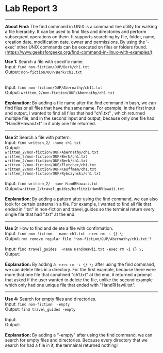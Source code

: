 # Lab Report 3

---

**About Find:** The find command in UNIX is a command line utility for walking a file hierarchy. It can be used to find files and directories and perform subsequent operations on them. It supports searching by file, folder, name, creation date, modification date, owner and permissions. By using the ‘-exec’ other UNIX commands can be executed on files or folders found. [(https://www.geeksforgeeks.org/find-command-in-linux-with-examples/)](https://www.geeksforgeeks.org/find-command-in-linux-with-examples/)

**Use 1:** Search a file with specific name.
<br>
Input: ```find non-fiction/OUP/Berk/ch1.txt```
<br>
Output: ```non-fiction/OUP/Berk/ch1.txt```
<br>
<br>
<br>
Input: ```find non-fiction/OUP/Abernathy/ch14.txt```
<br>
Output: ```written_2/non-fiction/OUP/Abernathy/ch1.txt```
<br>
<br>**Explanation:** By adding a file name after the find command in bash, we can find files or all files that have the same name. For example, in the first input and output, I wanted to find all files that had "ch1.txt" , which returned multiple file, and in the second input and output, because only one file had "HandRHawaii.txt" in it only one file returned. 

---

**Use 2:** Search a file with pattern.
<br>
Input: ```find written_2/ -name ch1.txt```
<br>
Output:
<br>```written_2/non-fiction/OUP/Abernathy/ch1.txt```
<br>```written_2/non-fiction/OUP/Berk/ch1.txt```
<br>```written_2/non-fiction/OUP/Berk/ch1.txt```
<br>```written_2/non-fiction/OUP/Fletcher/ch1.txt```
<br>```written_2/non-fiction/OUP/Kauffman/ch1.txt```
<br>```written_2/non-fiction/OUP/Rybczynski/ch1.txt```
<br>
<br>
Input: ```find written_2/ -name HandRHawaii.txt```
<br>
Output:```written_2/travel_guides/berlitz1/HandRHawaii.txt```
<br>
<br>**Explanation:** By adding a pattern after using the find command, we can also look for certain patterns in a file. For example, I wanted to find all file that ended in ".txt" in non-fiction and travel_guides so the terminal return every single file that had ".txt" at the end.

---

**Use 3:** How to find and delete a file with confirmation.
<br>
Input: ```find non-fiction  -name ch1.txt -exec rm -i {} \;```
<br>
Output: ```rm: remove regular file 'non-fiction/OUP/Abernathy/ch1.txt'?```
<br>
<br>
Input: ```find travel_guides  -name HandRHawii.txt -exec rm -i {} \;```
<br>
Output: ``` ```
<br>
<br>**Explanation:** By adding a ```-exec rm -i {} \;``` after using the find command, we can delete files in a directory. For the first example, because there were more that one file that conatined "ch1.txt" at the end, it returned a prompt that asked if the user wanted to delete the file, unlike the second example which only had one unique file that ended with "HandRHawii.txt". 

---

**Use 4:** Search for empty files and directories.
<br>
Input: ```find non-fiction  -empty```
<br>
Output: ```find travel_guides -empty```
<br>
<br>
Input: ``` ```
<br>
Output: ``` ```
<br>
<br>**Explanation:** By adding a "-empty" after using the find command, we can search for empty files and directories. Because every directory that we search for had a file in it, the termainal returned nothing!
